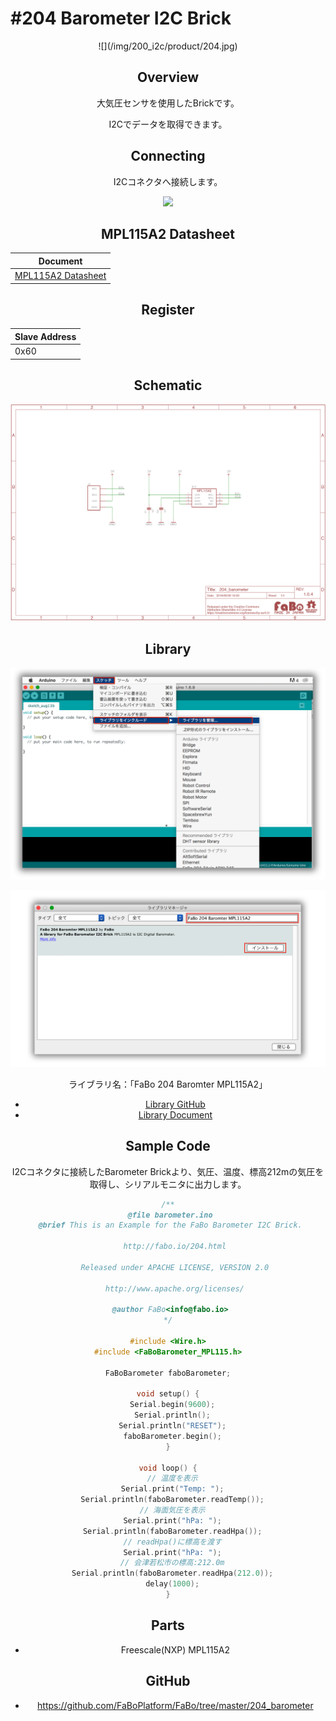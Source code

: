 # #204 Barometer I2C Brick

<center>![](/img/200_i2c/product/204.jpg)
<!--COLORME-->

## Overview
大気圧センサを使用したBrickです。

I2Cでデータを取得できます。

## Connecting
I2Cコネクタへ接続します。

![](/img/100_analog/connect/204_new_with_arduino.jpg)

## MPL115A2 Datasheet
| Document |
| -- |
| [MPL115A2 Datasheet](http://cache.freescale.com/files/sensors/doc/data_sheet/MPL115A2.pdf) |

## Register
| Slave Address |
| -- |
| 0x60 |

## Schematic
![](/img/200_i2c/schematic/204_barometer.png)

## Library


![](/img/common/install_lib.png)

![](/img/200_i2c/docs/204_barometer_docs_001.png)

  ライブラリ名：「FaBo 204 Baromter MPL115A2」

- [Library GitHub](https://github.com/FaBoPlatform/FaBoBarometer-MPL115-Library)
- [Library Document](http://fabo.io/doxygen/FaBoBarometer-MPL115-Library/)

## Sample Code
I2Cコネクタに接続したBarometer Brickより、気圧、温度、標高212mの気圧を取得し、シリアルモニタに出力します。

```c
/**
 @file barometer.ino
 @brief This is an Example for the FaBo Barometer I2C Brick.

   http://fabo.io/204.html

   Released under APACHE LICENSE, VERSION 2.0

   http://www.apache.org/licenses/

 @author FaBo<info@fabo.io>
*/

#include <Wire.h>
#include <FaBoBarometer_MPL115.h>

FaBoBarometer faboBarometer;

void setup() {
  Serial.begin(9600);
  Serial.println();
  Serial.println("RESET");
  faboBarometer.begin();
}

void loop() {
  // 温度を表示
  Serial.print("Temp: ");
  Serial.println(faboBarometer.readTemp());
  // 海面気圧を表示
  Serial.print("hPa: ");
  Serial.println(faboBarometer.readHpa());
  // readHpa()に標高を渡す
  Serial.print("hPa: ");
  // 会津若松市の標高:212.0m
  Serial.println(faboBarometer.readHpa(212.0));
  delay(1000);
}
```


## Parts
- Freescale(NXP) MPL115A2

## GitHub
- https://github.com/FaBoPlatform/FaBo/tree/master/204_barometer
